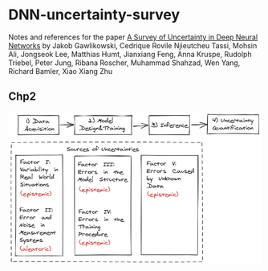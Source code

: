 # DNN-uncertainty-survey
Notes and references for the paper [A Survey of Uncertainty in Deep Neural Networks](https://arxiv.org/abs/2107.03342)
by Jakob Gawlikowski, Cedrique Rovile Njieutcheu Tassi, Mohsin Ali, Jongseok Lee, Matthias Humt, Jianxiang Feng, Anna Kruspe, Rudolph Triebel, Peter Jung, Ribana Roscher, Muhammad Shahzad, Wen Yang, Richard Bamler, Xiao Xiang Zhu

## Chp2

![image](assets/image_1641784666747_0.png)

